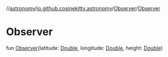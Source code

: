 //[astronomy](../../../index.md)/[io.github.cosinekitty.astronomy](../index.md)/[Observer](index.md)/[Observer](-observer.md)

# Observer

fun [Observer](-observer.md)(latitude: [Double](https://kotlinlang.org/api/latest/jvm/stdlib/kotlin/-double/index.html), longitude: [Double](https://kotlinlang.org/api/latest/jvm/stdlib/kotlin/-double/index.html), height: [Double](https://kotlinlang.org/api/latest/jvm/stdlib/kotlin/-double/index.html))
